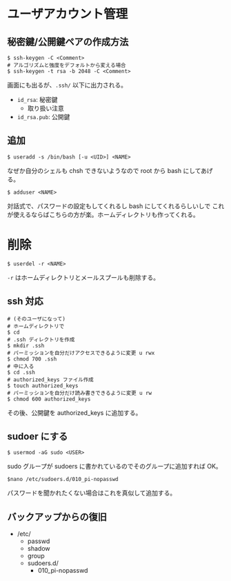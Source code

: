 # ユーザアカウント管理

## 秘密鍵/公開鍵ペアの作成方法
```
$ ssh-keygen -C <Comment>
# アルゴリズムと強度をデフォルトから変える場合
$ ssh-keygen -t rsa -b 2048 -C <Comment>
```
画面にも出るが、`.ssh/` 以下に出力される。
* `id_rsa`: 秘密鍵
  * 取り扱い注意
* `id_rsa.pub`: 公開鍵

## 追加
```
$ useradd -s /bin/bash [-u <UID>] <NAME>
```
なぜか自分のシェルも chsh できないようなので root から bash にしてあげる。

```
$ adduser <NAME>
```
対話式で、パスワードの設定もしてくれるし bash にしてくれるらしいしで
これが使えるならばこちらの方が楽。ホームディレクトリも作ってくれる。

# 削除
```
$ userdel -r <NAME>
```
`-r` はホームディレクトリとメールスプールも削除する。

## ssh 対応
```
# (そのユーザになって)
# ホームディレクトリで
$ cd
# .ssh ディレクトリを作成
$ mkdir .ssh
# パーミッションを自分だけアクセスできるように変更 u rwx
$ chmod 700 .ssh
# 中に入る
$ cd .ssh
# authorized_keys ファイル作成
$ touch authorized_keys
# パーミッションを自分だけ読み書きできるように変更 u rw
$ chmod 600 authorized_keys
```
その後、公開鍵を authorized_keys に追加する。

## sudoer にする
```
$ usermod -aG sudo <USER>
```
sudo グループが sudoers に書かれているのでそのグループに追加すれば OK。

```
$nano /etc/sudoers.d/010_pi-nopasswd
```
パスワードを聞かれたくない場合はこれを真似して追加する。

## バックアップからの復旧
* /etc/
  * passwd
  * shadow
  * group
  * sudoers.d/
    * 010_pi-nopasswd
